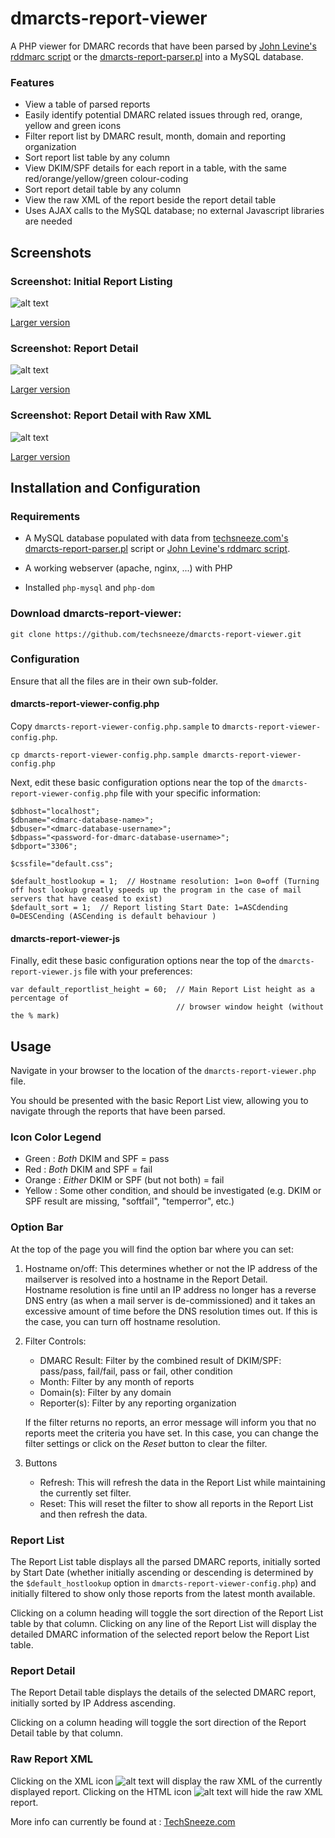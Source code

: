 # dmarcts-report-viewer
A PHP viewer for DMARC records that have been parsed by [John Levine's rddmarc script](http://www.taugh.com/rddmarc/) or the [dmarcts-report-parser.pl](https://github.com/techsneeze/dmarcts-report-parser) into a MySQL database.

### Features
* View a table of parsed reports
* Easily identify potential DMARC related issues through red, orange, yellow and green icons
* Filter report list by DMARC result, month, domain and reporting organization
* Sort report list table by any column
* View DKIM/SPF details for each report in a table, with the same red/orange/yellow/green colour-coding
* Sort report detail table by any column
* View the raw XML of the report beside the report detail table
* Uses AJAX calls to the MySQL database; no external Javascript libraries are needed

## Screenshots
### Screenshot: Initial Report Listing
![alt text](http://www.techsneeze.com/wp-content/uploads/2020/07/dmarcts-report-viewer.InitialReportListing-300x252.png "Screenshot: Initial Report Listing")

[Larger version](http://www.techsneeze.com/wp-content/uploads/2020/07/dmarcts-report-viewer.InitialReportListing.png)

### Screenshot: Report Detail
![alt text](http://www.techsneeze.com/wp-content/uploads/2020/07/dmarcts-report-viewer.ReportDetail-300x252.png "Screenshot: Report Detail")

[Larger version](http://www.techsneeze.com/wp-content/uploads/2020/07/dmarcts-report-viewer.ReportDetail.png)

### Screenshot: Report Detail with Raw XML
![alt text](http://www.techsneeze.com/wp-content/uploads/2020/07/dmarcts-report-viewer.ReportDetailWithXML-300x252.png "Screenshot: Report Detail with Raw XML")

[Larger version](http://www.techsneeze.com/wp-content/uploads/2020/07/dmarcts-report-viewer.ReportDetailWithXML.png)

## Installation and Configuration

### Requirements

* A MySQL database populated with data from [techsneeze.com's dmarcts-report-parser.pl](https://github.com/techsneeze/dmarcts-report-parser) script or [John Levine's rddmarc script](http://www.taugh.com/rddmarc/).

* A working webserver (apache, nginx, ...) with PHP

* Installed `php-mysql` and `php-dom`

### Download dmarcts-report-viewer:
```
git clone https://github.com/techsneeze/dmarcts-report-viewer.git
```

### Configuration

Ensure that all the files are in their own sub-folder.

#### dmarcts-report-viewer-config.php

Copy `dmarcts-report-viewer-config.php.sample` to `dmarcts-report-viewer-config.php`.

```
cp dmarcts-report-viewer-config.php.sample dmarcts-report-viewer-config.php
```

Next, edit these basic configuration options near the top of the `dmarcts-report-viewer-config.php` file with your specific information:

```
$dbhost="localhost";
$dbname="<dmarc-database-name>";
$dbuser="<dmarc-database-username>";
$dbpass="<password-for-dmarc-database-username>";
$dbport="3306";

$cssfile="default.css";

$default_hostlookup = 1;  // Hostname resolution: 1=on 0=off (Turning off host lookup greatly speeds up the program in the case of mail servers that have ceased to exist)
$default_sort = 1;  // Report listing Start Date: 1=ASCdending 0=DESCending (ASCending is default behaviour )
```
#### dmarcts-report-viewer-js
Finally, edit these basic configuration options near the top of the `dmarcts-report-viewer.js` file with your preferences:

```
var default_reportlist_height = 60;  // Main Report List height as a percentage of 
                                     // browser window height (without the % mark)
```

## Usage

Navigate in your browser to the location of the `dmarcts-report-viewer.php` file.

You should be presented with the basic Report List view, allowing you to navigate through the reports that have been parsed.

### Icon Color Legend
* Green : *Both* DKIM and SPF = pass
* Red : *Both* DKIM and SPF = fail
* Orange : *Either* DKIM or SPF (but not both) = fail
* Yellow : Some other condition, and should be investigated (e.g. DKIM or SPF result are missing, "softfail", "temperror", etc.)

### Option Bar
At the top of the page you will find the option bar where you can set:

1. Hostname on/off: This determines whether or not the IP address of the mailserver is resolved into a hostname in the Report Detail.  
   Hostname resolution is fine until an IP address no longer has a reverse DNS entry (as when a mail server is de-commissioned) and it takes an excessive amount of time before the DNS resolution times out. If this is the case, you can turn off hostname resolution.

2. Filter Controls:

   * DMARC Result: Filter by the combined result of DKIM/SPF: pass/pass, fail/fail, pass or fail, other condition 
   * Month: Filter by any month of reports
   * Domain(s): Filter by any domain
   * Reporter(s): Filter by any reporting organization

   If the filter returns no reports, an error message will inform you that no reports meet the criteria you have set. In this case, you can change the filter settings or click on the *Reset* button to clear the filter.

3. Buttons

   * Refresh: This will refresh the data in the Report List while maintaining the currently set filter.
   * Reset: This will reset the filter to show all reports in the Report List and then refresh the data.

### Report List
The Report List table displays all the parsed DMARC reports, initially sorted by Start Date (whether initially ascending or descending is determined by the `$default_hostlookup` option in `dmarcts-report-viewer-config.php`) and initially filtered to show only those reports from the latest month available.

Clicking on a column heading will toggle the sort direction of the Report List table by that column. Clicking on any line of the Report List will display the detailed DMARC information of the selected report below the Report List table.

### Report Detail
The Report Detail table displays the details of the selected DMARC report, initially sorted by IP Address ascending.

Clicking on a column heading will toggle the sort direction of the Report Detail table by that column.

### Raw Report XML
Clicking on the XML icon ![alt text](http://www.techsneeze.com/wp-content/uploads/2020/07/xml.png "XML Icon") will display the raw XML of the currently displayed report. Clicking on the HTML icon ![alt text](http://www.techsneeze.com/wp-content/uploads/2020/07/html.png "HTML Icon") will hide the raw XML report.


More info can currently be found at : [TechSneeze.com](http://www.techsneeze.com/dmarc-report/)
